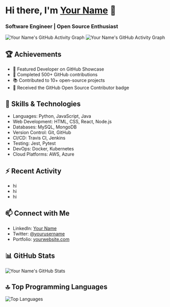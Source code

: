 <!-- Your name and headline -->
# Hi there, I'm [Your Name](https://github.com/VarunCypherV) 👋
### Software Engineer | Open Source Enthusiast

<!-- Dynamic GitHub contribution graph -->
![Your Name's GitHub Activity Graph](https://github-readme-stats.vercel.app/api?username=VarunCypherV&theme=github)
![Your Name's GitHub Activity Graph](https://activity-graph.herokuapp.com/graph?username=VarunCypherV&theme=github)

<!-- Your achievements -->
## 🏆 Achievements
- 🌟 Featured Developer on GitHub Showcase
- 🚀 Completed 500+ GitHub contributions
- 📚 Contributed to 10+ open-source projects
- 🏅 Received the GitHub Open Source Contributor badge

<!-- Skills and Technologies -->
## 💼 Skills & Technologies
- Languages: Python, JavaScript, Java
- Web Development: HTML, CSS, React, Node.js
- Databases: MySQL, MongoDB
- Version Control: Git, GitHub
- CI/CD: Travis CI, Jenkins
- Testing: Jest, Pytest
- DevOps: Docker, Kubernetes
- Cloud Platforms: AWS, Azure

<!-- Recent activity -->
## ⚡ Recent Activity
<!-- Add recent activity from GitHub -->
- hi
- hi
- hi

<!-- Connect with me -->
## 📫 Connect with Me
- LinkedIn: [Your Name](https://www.linkedin.com/in/yourname)
- Twitter: [@yourusername](https://twitter.com/yourusername)
- Portfolio: [yourwebsite.com](https://yourwebsite.com)

<!-- GitHub Stats -->
## 📊 GitHub Stats
![Your Name's GitHub Stats](https://github-readme-stats.vercel.app/api?username=VarunCypherV&show_icons=true&theme=radical)

<!-- Top Programming Languages -->
## 🔝 Top Programming Languages
![Top Languages](https://github-readme-stats.vercel.app/api/top-langs/?username=VarunCypherV&layout=compact&theme=radical)
